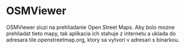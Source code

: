 # OSMViewer

OSMViewer sluzi na prehliadanie Open Street Maps. Aby bolo mozne prehliadat tieto mapy, tak aplikacia ich stahuje z internetu a uklada do adresara tile.openstreetmap.org, ktory sa vytvori v adresari s binarkou. 
